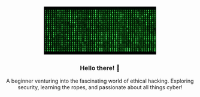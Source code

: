 <p align="center">
  <img src="https://github.com/Keyboard00701/binary/blob/main/36013-276781872.gif" width="300" alt="Binary Code GIF">
</p>

<h3 align="center">Hello there! 👋</h3>

<p align="center">
  A beginner venturing into the fascinating world of ethical hacking. Exploring security, learning the ropes, and passionate about all things cyber!
</p>
